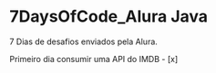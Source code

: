 # 7DaysOfCode_Alura Java
 
7 Dias de desafios enviados pela Alura.

Primeiro dia consumir uma API do IMDB - [x] 
